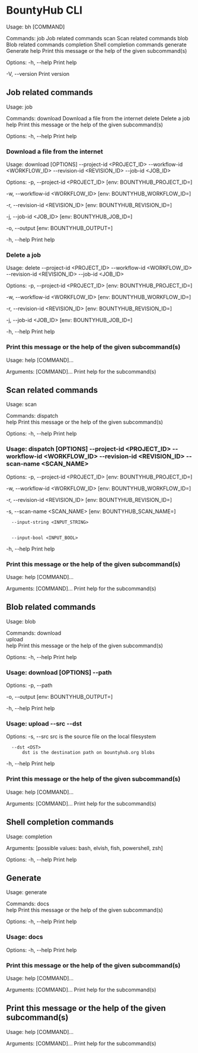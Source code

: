 # BountyHub CLI

Usage: bh [COMMAND]

Commands:
  job         Job related commands
  scan        Scan related commands
  blob        Blob related commands
  completion  Shell completion commands
  generate    Generate
  help        Print this message or the help of the given subcommand(s)

Options:
  -h, --help
          Print help

  -V, --version
          Print version

## Job related commands

Usage: job <COMMAND>

Commands:
  download  Download a file from the internet
  delete    Delete a job
  help      Print this message or the help of the given subcommand(s)

Options:
  -h, --help
          Print help

### Download a file from the internet

Usage: download [OPTIONS] --project-id <PROJECT_ID> --workflow-id <WORKFLOW_ID> --revision-id <REVISION_ID> --job-id <JOB_ID>

Options:
  -p, --project-id <PROJECT_ID>
          [env: BOUNTYHUB_PROJECT_ID=]

  -w, --workflow-id <WORKFLOW_ID>
          [env: BOUNTYHUB_WORKFLOW_ID=]

  -r, --revision-id <REVISION_ID>
          [env: BOUNTYHUB_REVISION_ID=]

  -j, --job-id <JOB_ID>
          [env: BOUNTYHUB_JOB_ID=]

  -o, --output <OUTPUT>
          [env: BOUNTYHUB_OUTPUT=]

  -h, --help
          Print help

### Delete a job

Usage: delete --project-id <PROJECT_ID> --workflow-id <WORKFLOW_ID> --revision-id <REVISION_ID> --job-id <JOB_ID>

Options:
  -p, --project-id <PROJECT_ID>
          [env: BOUNTYHUB_PROJECT_ID=]

  -w, --workflow-id <WORKFLOW_ID>
          [env: BOUNTYHUB_WORKFLOW_ID=]

  -r, --revision-id <REVISION_ID>
          [env: BOUNTYHUB_REVISION_ID=]

  -j, --job-id <JOB_ID>
          [env: BOUNTYHUB_JOB_ID=]

  -h, --help
          Print help

### Print this message or the help of the given subcommand(s)

Usage: help [COMMAND]...

Arguments:
  [COMMAND]...
          Print help for the subcommand(s)

## Scan related commands

Usage: scan <COMMAND>

Commands:
  dispatch  
  help      Print this message or the help of the given subcommand(s)

Options:
  -h, --help
          Print help

### Usage: dispatch [OPTIONS] --project-id <PROJECT_ID> --workflow-id <WORKFLOW_ID> --revision-id <REVISION_ID> --scan-name <SCAN_NAME>

Options:
  -p, --project-id <PROJECT_ID>
          [env: BOUNTYHUB_PROJECT_ID=]

  -w, --workflow-id <WORKFLOW_ID>
          [env: BOUNTYHUB_WORKFLOW_ID=]

  -r, --revision-id <REVISION_ID>
          [env: BOUNTYHUB_REVISION_ID=]

  -s, --scan-name <SCAN_NAME>
          [env: BOUNTYHUB_SCAN_NAME=]

      --input-string <INPUT_STRING>
          

      --input-bool <INPUT_BOOL>
          

  -h, --help
          Print help

### Print this message or the help of the given subcommand(s)

Usage: help [COMMAND]...

Arguments:
  [COMMAND]...
          Print help for the subcommand(s)

## Blob related commands

Usage: blob <COMMAND>

Commands:
  download  
  upload    
  help      Print this message or the help of the given subcommand(s)

Options:
  -h, --help
          Print help

### Usage: download [OPTIONS] --path <PATH>

Options:
  -p, --path <PATH>
          

  -o, --output <OUTPUT>
          [env: BOUNTYHUB_OUTPUT=]

  -h, --help
          Print help

### Usage: upload --src <SRC> --dst <DST>

Options:
  -s, --src <SRC>
          src is the source file on the local filesystem

      --dst <DST>
          dst is the destination path on bountyhub.org blobs

  -h, --help
          Print help

### Print this message or the help of the given subcommand(s)

Usage: help [COMMAND]...

Arguments:
  [COMMAND]...
          Print help for the subcommand(s)

## Shell completion commands

Usage: completion <SHELL>

Arguments:
  <SHELL>
          [possible values: bash, elvish, fish, powershell, zsh]

Options:
  -h, --help
          Print help

## Generate

Usage: generate <COMMAND>

Commands:
  docs  
  help  Print this message or the help of the given subcommand(s)

Options:
  -h, --help
          Print help

### Usage: docs

Options:
  -h, --help
          Print help

### Print this message or the help of the given subcommand(s)

Usage: help [COMMAND]...

Arguments:
  [COMMAND]...
          Print help for the subcommand(s)

## Print this message or the help of the given subcommand(s)

Usage: help [COMMAND]...

Arguments:
  [COMMAND]...
          Print help for the subcommand(s)

